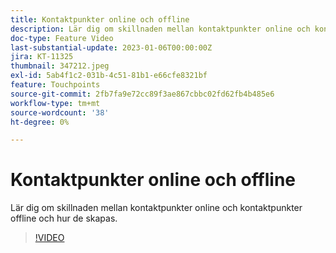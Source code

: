 ```yaml
---
title: Kontaktpunkter online och offline
description: Lär dig om skillnaden mellan kontaktpunkter online och kontaktpunkter offline och hur de skapas.
doc-type: Feature Video
last-substantial-update: 2023-01-06T00:00:00Z
jira: KT-11325
thumbnail: 347212.jpeg
exl-id: 5ab4f1c2-031b-4c51-81b1-e66cfe8321bf
feature: Touchpoints
source-git-commit: 2fb7fa9e72cc89f3ae867cbbc02fd62fb4b485e6
workflow-type: tm+mt
source-wordcount: '38'
ht-degree: 0%

---
```


# Kontaktpunkter online och offline

Lär dig om skillnaden mellan kontaktpunkter online och kontaktpunkter offline och hur de skapas.

>[!VIDEO](https://video.tv.adobe.com/v/347212/?quality=12&learn=on)
